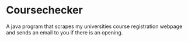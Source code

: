 # Coursechecker
A java program that scrapes my universities course registration webpage and sends an email to you if there is an opening.
